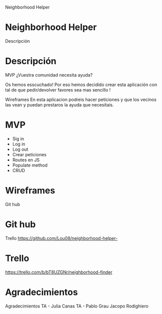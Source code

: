 Neighborhood Helper
# Neighborhood Helper

Descripción
# Descripción

MVP
¿Vuestra comunidad necesita ayuda?

Os hemos esscuchado! Por eso hemos decidido crear esta aplicación con tal de que pedir/devolver favores sea mas sencillo !

Wireframes
En esta aplicacion podreis hacer peticiones y que los vecinos las vean y puedan prestaros la ayuda que necesitais.

# MVP

- Sig in
- Log in
- Log out
- Crear peticiones
- Routes en JS
- Populate method
- CRUD

# Wireframes

Git hub
# Git hub

Trello
https://github.com/Lou08/neighborhood-helper-

# Trello

https://trello.com/b/bT8UZGNr/neighborhood-finder

# Agradecimientos

Agradecimientos
TA - Julia Canas
TA - Pablo Grau 
Jacopo Rodighiero